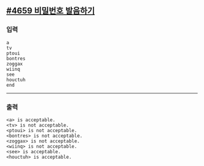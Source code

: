 [#4659 비밀번호 발음하기](https://www.acmicpc.net/problem/4659)
---

### 입력
```
a
tv
ptoui
bontres
zoggax
wiinq
see
houctuh
end
```

---
### 출력
```
<a> is acceptable.
<tv> is not acceptable.
<ptoui> is not acceptable.
<bontres> is not acceptable.
<zoggax> is not acceptable.
<wiinq> is not acceptable.
<see> is acceptable.
<houctuh> is acceptable.
```